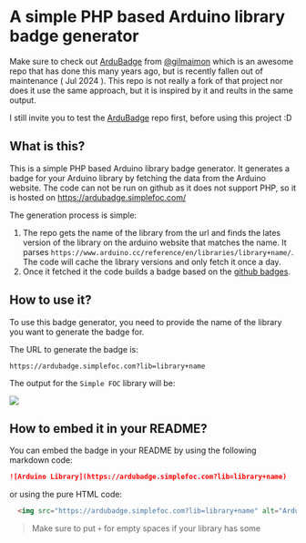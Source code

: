 # A simple PHP based Arduino library badge generator


Make sure to check out [ArduBadge](https://github.com/gilmaimon/ArduBadge) from [@gilmaimon](https://github.com/gilmaimon) which is an awesome repo that has 
done this many years ago, but is recently fallen out of maintenance ( Jul 2024 ). 
This repo is not really a fork of that project nor does it use the same approach, 
but it is inspired by it and reults in the same output.

I still invite you to test the [ArduBadge](https://github.com/gilmaimon/ArduBadge) repo first, before using this project :D

## What is this?

This is a simple PHP based Arduino library badge generator. 
It generates a badge for your Arduino library by fetching the data from the
Arduino website. The code can not be run on github as it does not support PHP, so it is hosted on 
https://ardubadge.simplefoc.com/ 

The generation process is simple:
1. The repo gets the name of the library from the url and finds the lates version of the library on the arduino website that matches the name. It parses `https://www.arduino.cc/reference/en/libraries/library+name/`. The code will cache the library versions and only fetch it once a day. 
2. Once it fetched it the code builds a badge based on the [github badges](https://github.com/badges/shields).


## How to use it?

To use this badge generator, you need to provide the name of the library you want to generate the badge for.

The URL to generate the badge is:

```
https://ardubadge.simplefoc.com?lib=library+name
```
The output for the `Simple FOC` library will be:

![](https://ardubadge.simplefoc.com?lib=Simple+FOC)

## How to embed it in your README?

You can embed the badge in your README by using the following markdown code:
```markdown
![Arduino Library](https://ardubadge.simplefoc.com?lib=library+name)
```

or using the pure HTML code:
```html
  <img src="https://ardubadge.simplefoc.com?lib=library+name" alt="Arduino Library">
```

> Make sure to put `+` for empty spaces if your library has some
